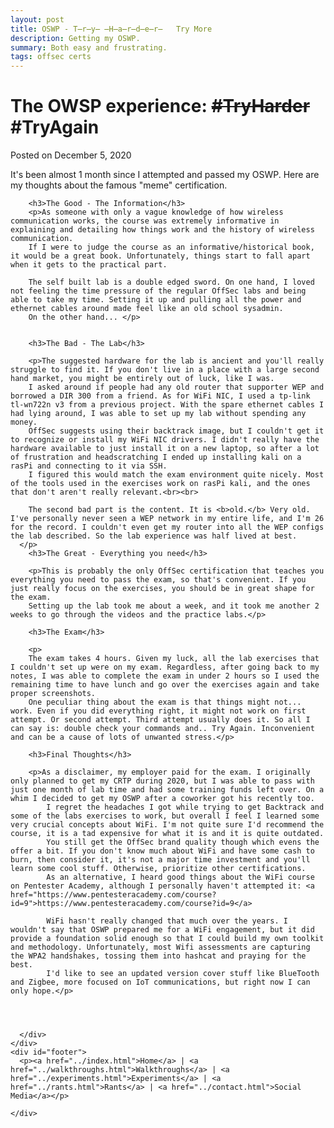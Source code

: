 ```yaml
---
layout: post
title: OSWP - T̶r̶y̶ ̶H̶a̶r̶d̶e̶r̶   Try More
description: Getting my OSWP.
summary: Both easy and frustrating.
tags: offsec certs
---
```


<html>

<head>
</head>

<body>
  <div id="main">
    <div id="header">
    </div>
    <div id="site_content">
      <div id="content">
        <h1>The OWSP experience: <strike>#TryHarder</strike> #TryAgain</h1>
        <p>Posted on December 5, 2020 <br></p>
        <p>It's been almost 1 month since I attempted and passed my OSWP. Here are my thoughts about the famous "meme" certification.</p>
        

        <h3>The Good - The Information</h3>
        <p>As someone with only a vague knowledge of how wireless communication works, the course was extremely informative in explaining and detailing how things work and the history of wireless communication. 
        If I were to judge the course as an informative/historical book, it would be a great book. Unfortunately, things start to fall apart when it gets to the practical part.

        The self built lab is a double edged sword. On one hand, I loved not feeling the time pressure of the regular OffSec labs and being able to take my time. Setting it up and pulling all the power and ethernet cables around made feel like an old school sysadmin.
        On the other hand... </p>

         
        <h3>The Bad - The Lab</h3>

        <p>The suggested hardware for the lab is ancient and you'll really struggle to find it. If you don't live in a place with a large second hand market, you might be entirely out of luck, like I was. 
        I asked around if people had any old router that supporter WEP and borrowed a DIR 300 from a friend. As for WiFi NIC, I used a tp-link tl-wn722n v3 from a previous project. With the spare ethernet cables I had lying around, I was able to set up my lab without spending any money.
        OffSec suggests using their backtrack image, but I couldn't get it to recognize or install my WiFi NIC drivers. I didn't really have the hardware available to just install it on a new laptop, so after a lot of frustration and headscratching I ended up installing kali on a rasPi and connecting to it via SSH.
        I figured this would match the exam environment quite nicely. Most of the tools used in the exercises work on rasPi kali, and the ones that don't aren't really relevant.<br><br>

        The second bad part is the content. It is <b>old.</b> Very old. I've personally never seen a WEP network in my entire life, and I'm 26 for the record. I couldn't even get my router into all the WEP configs the lab described. So the lab experience was half lived at best.
      </p>
        <h3>The Great - Everything you need</h3>

        <p>This is probably the only OffSec certification that teaches you everything you need to pass the exam, so that's convenient. If you just really focus on the exercises, you should be in great shape for the exam.
        Setting up the lab took me about a week, and it took me another 2 weeks to go through the videos and the practice labs.</p>

        <h3>The Exam</h3>
        
        <p>
        The exam takes 4 hours. Given my luck, all the lab exercises that I couldn't set up were on my exam. Regardless, after going back to my notes, I was able to complete the exam in under 2 hours so I used the remaining time to have lunch and go over the exercises again and take proper screenshots.
        One peculiar thing about the exam is that things might not... work. Even if you did everything right, it might not work on first attempt. Or second attempt. Third attempt usually does it. So all I can say is: double check your commands and.. Try Again. Inconvenient and can be a cause of lots of unwanted stress.</p>

        <h3>Final Thoughts</h3>

        <p>As a disclaimer, my employer paid for the exam. I originally only planned to get my CRTP during 2020, but I was able to pass with just one month of lab time and had some training funds left over. On a whim I decided to get my OSWP after a coworker got his recently too. 
            I regret the headaches I got while trying to get Backtrack and some of the labs exercises to work, but overall I feel I learned some very crucial concepts about WiFi. I'm not quite sure I'd recommend the course, it is a tad expensive for what it is and it is quite outdated. 
            You still get the OffSec brand quality though which evens the offer a bit. If you don't know much about WiFi and have some cash to burn, then consider it, it's not a major time investment and you'll learn some cool stuff. Otherwise, prioritize other certifications. 
            As an alternative, I heard good things about the WiFi course on Pentester Academy, although I personally haven't attempted it: <a href="https://www.pentesteracademy.com/course?id=9">https://www.pentesteracademy.com/course?id=9</a>

            WiFi hasn't really changed that much over the years. I wouldn't say that OSWP prepared me for a WiFi engagement, but it did provide a foundation solid enough so that I could build my own toolkit and methodology. Unfortunately, most Wifi assessments are capturing the WPA2 handshakes, tossing them into hashcat and praying for the best.
            I'd like to see an updated version cover stuff like BlueTooth and Zigbee, more focused on IoT communications, but right now I can only hope.</p>
       



      </div>
    </div>
    <div id="footer">
      <p><a href="../index.html">Home</a> | <a href="../walkthroughs.html">Walkthroughs</a> | <a href="../experiments.html">Experiments</a> | <a href="../rants.html">Rants</a> | <a href="../contact.html">Social Media</a></p>

    </div>
  </div>
</body>
</html>
